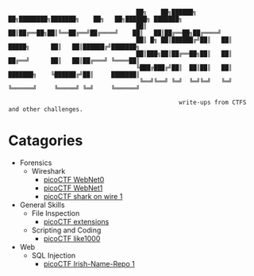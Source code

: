 ```
                                    ██╗    ██╗██████╗ ██╗████████╗███████╗    ██╗   ██╗██████╗ ███████╗
                                    ██║    ██║██╔══██╗██║╚══██╔══╝██╔════╝    ██║   ██║██╔══██╗██╔════╝
                                    ██║ █╗ ██║██████╔╝██║   ██║   █████╗      ██║   ██║██████╔╝███████╗
                                    ██║███╗██║██╔══██╗██║   ██║   ██╔══╝      ██║   ██║██╔═══╝ ╚════██║
                                    ╚███╔███╔╝██║  ██║██║   ██║   ███████╗    ╚██████╔╝██║     ███████║
                                     ╚══╝╚══╝ ╚═╝  ╚═╝╚═╝   ╚═╝   ╚══════╝     ╚═════╝ ╚═╝     ╚══════╝

```
                                                    write-ups from CTFS and other challenges.
 
# Catagories 
* Forensics
  * Wireshark
    * [picoCTF WebNet0](https://github.com/Drew-Alleman/write-ups/blob/main/picoCTF/Forensics/picoCTF%20WebNet0.pdf) 
    * [picoCTF WebNet1](https://github.com/Drew-Alleman/write-ups/blob/main/picoCTF/Forensics/picoCTF%20WebNet1.pdf) 
    * [picoCTF shark on wire 1](https://github.com/Drew-Alleman/write-ups/blob/main/picoCTF/Forensics/picoCTF%20shark%20on%20wire%201.pdf)
* General Skills
  * File Inspection
    * [picoCTF extensions](https://github.com/Drew-Alleman/write-ups/blob/main/picoCTF/Forensics/picoCTF%20extensions.pdf)
  * Scripting and Coding
    * [picoCTF like1000](https://github.com/Drew-Alleman/write-ups/blob/main/picoCTF/Forensics/picoCTF%20like1000.pdf)
* Web
  * SQL Injection 
    * [picoCTF Irish-Name-Repo 1](https://github.com/Drew-Alleman/write-ups/blob/main/picoCTF/Web/picoCTF%20Irish-Name-Repo%201.pdf)
